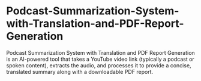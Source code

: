 # Podcast-Summarization-System-with-Translation-and-PDF-Report-Generation
Podcast Summarization System with Translation and PDF Report Generation is an AI-powered tool that takes a YouTube video link (typically a podcast or spoken content), extracts the audio, and processes it to provide a concise, translated summary along with a downloadable PDF report.
